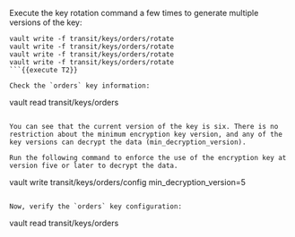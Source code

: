 Execute the key rotation command a few times to generate multiple versions of the key:

```
vault write -f transit/keys/orders/rotate
vault write -f transit/keys/orders/rotate
vault write -f transit/keys/orders/rotate
vault write -f transit/keys/orders/rotate
```{{execute T2}}

Check the `orders` key information:

```
vault read transit/keys/orders
```{{execute T2}}

You can see that the current version of the key is six. There is no restriction about the minimum encryption key version, and any of the key versions can decrypt the data (min_decryption_version).

Run the following command to enforce the use of the encryption key at version five or later to decrypt the data.

```
vault write transit/keys/orders/config min_decryption_version=5
```{{execute T2}}

Now, verify the `orders` key configuration:

```
vault read transit/keys/orders
```{{execute T2}}

